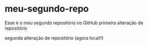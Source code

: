 # meu-segundo-repo
Esse é o meu segundo repositório no GitHub 
primeira alteração de repositório


segunda alteração de repositório (agora local!!)
